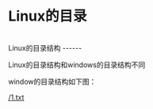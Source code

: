 Linux的目录  
===================
</br>
Linux的目录结构
------

Linux的目录结构和windows的目录结构不同

window的目录结构如下图：

[/1.txt](/1.txt)
